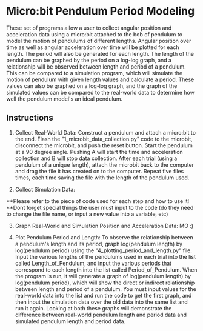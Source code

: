# Micro:bit Pendulum Period Modeling
  These set of programs allow a user to collect angular position and acceleration data using a micro:bit attached to the bob of pendulum to model the motion of pendulums of different lengths. Angular position over time as well as angular acceleration over time will be plotted for each length. The period will also be generated for each length. The length of the pendulum can be graphed by the period on a log-log graph, and a relationship will be observed between length and period of a pendulum. This can be compared to a simulation program, which will simulate the motion of pendulum with given length values and calculate a period. These values can also be graphed on a log-log graph, and the graph of the simulated values can be compared to the real-world data to determine how well the pendulum model's an ideal pendulum.

## Instructions

1. Collect Real-World Data:
  Construct a pendulum and attach a micro:bit to the end. Flash the "1_microbit_data_collection.py" code to the microbit, disconnect the microbit, and push the reset button. Start the pendulum at a 90 degree angle. Pushing A will start the time and acceleration collection and B will stop data collection. After each trial (using a pendulum of a unique length), attach the microbit back to the computer and drag the file it has created on to the computer. Repeat five files times, each time saving the file with the length of the pendulum used. 

2. Collect Simulation Data: 

**Please refer to the piece of code used for each step and how to use it!
**Dont forget special things the user must input to the code (do they need to change the file name, or input a new value into a variable, etc)

3. Graph Real-World and Simulation Position and Acceleration Data: MO :)

4. Plot Pendulum Period and Length:
  To observe the relationship between a pendulum's length and its period, graph log(pendulum length) by log(pendulum period) using the "4_plotting_period_and_length.py" file. Input the various lengths of the pendulums used in each trial into the list called Length_of_Pendulum, and input the various periods that correspond to each length into the list called Period_of_Pendulum. When the program is run, it will generate a graph of log(pendulum length) by log(pendulum period), which will show the direct or indirect relationship between length and period of a pendulum. You must input values for the real-world data into the list and run the code to get the first graph, and then input the simulation data over the old data into the same list and run it again. Looking at both these graphs will demonstrate the difference between real-world pendulum length and period data and simulated pendulum length and period data.
